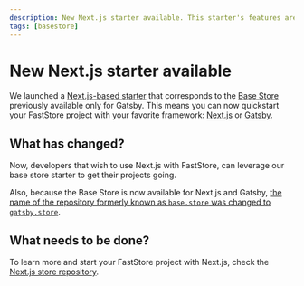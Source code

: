 ```yaml
---
description: New Next.js starter available. This starter's features are identical to the existing Base Store starter, which used Gatsby.
tags: [basestore]
---
```


# New Next.js starter available

We launched a [Next.js-based starter](https://github.com/vtex-sites/nextjs.store) that corresponds to the [Base Store](/starters/base) previously available only for Gatsby. This means you can now quickstart your FastStore project with your favorite framework: [Next.js](https://nextjs.org/) or [Gatsby](https://www.gatsbyjs.com/).

<!--truncate-->

## What has changed?

Now, developers that wish to use Next.js with FastStore, can leverage our base store starter to get their projects going.

Also, because the Base Store is now available for Next.js and Gatsby, [the name of the repository formerly known as `base.store` was changed to `gatsby.store`](https://faststore.dev/releases/2022/04/29/basestore).

## What needs to be done?

To learn more and start your FastStore project with Next.js, check the [Next.js store repository](https://github.com/vtex-sites/nextjs.store).
